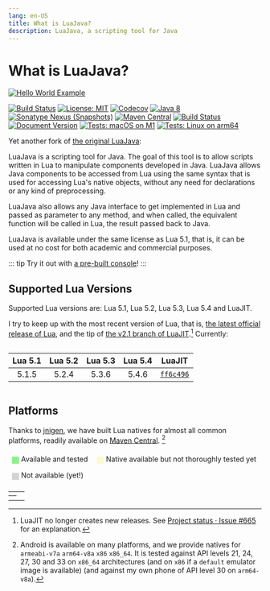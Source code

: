 ```yaml
---
lang: en-US
title: What is LuaJava?
description: LuaJava, a scripting tool for Java
---
```


# What is LuaJava?

[![Hello World Example](/hello.svg)](./examples/hello-world-mod.md)

[![Build Status](https://github.com/gudzpoz/luajava/actions/workflows/build-natives.yml/badge.svg)](https://github.com/gudzpoz/luajava/actions/workflows/build-natives.yml)
[![License: MIT](https://img.shields.io/badge/License-MIT-blue.svg)](https://opensource.org/licenses/MIT)
[![Codecov](https://img.shields.io/codecov/c/github/gudzpoz/luajava?label=Coverage)](https://app.codecov.io/gh/gudzpoz/luajava/)
[![Java 8](https://img.shields.io/badge/Java-8-brown)](https://www.oracle.com/java/technologies/java8.html)
[![Sonatype Nexus (Snapshots)](https://img.shields.io/nexus/s/party.iroiro.luajava/luajava?server=https%3A%2F%2Fs01.oss.sonatype.org&label=Nexus&color=pink)](https://s01.oss.sonatype.org/content/repositories/snapshots/party/iroiro/luajava/)
[![Maven Central](https://img.shields.io/maven-central/v/party.iroiro.luajava/luajava?color=blue&label=Maven%20Central)](https://mvnrepository.com/search?q=party.iroiro.luajava)
[![Build Status](https://github.com/gudzpoz/luajava/actions/workflows/docs.yml/badge.svg)](https://github.com/gudzpoz/luajava/actions/workflows/docs.yml)
[![Document Version](https://img.shields.io/github/package-json/v/gudzpoz/luajava?filename=docs%2Fpackage.json&label=Documentation)](https://gudzpoz.github.io/luajava/)
[![Tests: macOS on M1](https://img.shields.io/bitrise/ace86394e12a32ad/main?label=macOS%20on%20M1&token=t-lcEHLpUl_xT-CeJYzagg)](https://app.bitrise.io/app/ace86394e12a32ad)
[![Tests: Linux on arm64](https://img.shields.io/circleci/build/github/gudzpoz/luajava/main?label=Linux%20on%20arm64)](https://app.circleci.com/pipelines/github/gudzpoz/luajava)

<style>
img + span svg.external-link-icon {
  opacity: 0;
}
</style>

Yet another fork of [the original LuaJava](https://github.com/jasonsantos/luajava):

LuaJava is a scripting tool for Java. The goal of this tool is to allow scripts written in Lua to manipulate components developed in Java. LuaJava allows Java components to be accessed from Lua using the same syntax that is used for accessing Lua's native objects, without any need for declarations or any kind of preprocessing.

LuaJava also allows any Java interface to get implemented in Lua and passed as parameter to any method, and when called, the equivalent function will be called in Lua, the result passed back to Java.

LuaJava is available under the same license as Lua 5.1, that is, it can be used at no cost for both academic and commercial purposes.

::: tip
Try it out with [a pre-built console](./console.md)!
:::

## Supported Lua Versions

Supported Lua versions are: Lua 5.1, Lua 5.2, Lua 5.3, Lua 5.4 and LuaJIT.

I try to keep up with the most recent version of Lua, that is, [the latest official release of Lua](https://www.lua.org/versions.html), and the tip of [the v2.1 branch of LuaJIT](https://github.com/LuaJIT/LuaJIT/tree/v2.1).[^jit] Currently:

<div style="display:flex;justify-content:center">

| Lua 5.1 | Lua 5.2 | Lua 5.3 | Lua 5.4 |   LuaJIT    |
|:-------:|:-------:|:-------:|:-------:|:-----------:|
|  5.1.5  |  5.2.4  |  5.3.6  |  5.4.6  | [`ff6c496`] |

</div>

[`ff6c496`]: https://github.com/LuaJIT/LuaJIT/commits/ff6c496ba1b51ed360065cbc5259f62becd70daa

[^jit]: LuaJIT no longer creates new releases. See [Project status · Issue #665](https://github.com/LuaJIT/LuaJIT/issues/665#issuecomment-784452583) for an explanation.

## Platforms

Thanks to [jnigen](https://github.com/libgdx/gdx-jnigen), we have built Lua natives for almost all common platforms, readily available on [Maven Central](https://mvnrepository.com/search?q=party.iroiro.luajava). [^android]

<script setup>
const columns = ['Lua 5.1', 'Lua 5.2', 'Lua 5.3', 'Lua 5.4', 'LuaJIT'];
const android = 'Android <sup><a href="#fn2">[2]</a></sup>';
const matrix = {
  'Linux (x86_64)':   [2, 2, 2, 2, 2],
  'Linux (x86)':      [1, 1, 1, 1, 1],
  'Linux (ARM)':      [1, 1, 1, 1, 1],
  'Linux (ARM64)':    [2, 2, 2, 2, 2],
  'Windows (x86)':    [1, 1, 1, 1, 1],
  'Windows (x86_64)': [2, 2, 2, 2, 2],
  'MacOS (x86_64)':   [2, 2, 2, 2, 2],
  'MacOS (ARM64)':    [2, 2, 2, 2, 2],
  [android]:          [2, 2, 2, 2, 2],
  'iOS':              [1, 1, 1, 1, 0],
};
const classes = ['unsupported', 'available', 'tested'];
</script>

<style scoped>
div.legend {
  border: 1px solid var(--c-border-dark);
  display: inline-block;
  vertical-align: sub;
  width: 1em;
  height: 1em;
  margin-right: .3em;
}
.tested {
  background-color: lightgreen;
}
.available {
  background-color: lightgoldenrodyellow;
}
.unsupported {
  background-color: lightgray;
}
.dark .tested {
  background-color: green;
}
.dark .available {
  background-color: darkkhaki;
}
.dark .unsupported {
  background-color: gray;
}
ul {
  padding: 0;
}
ul li {
  display: inline-block;
  margin: .5em;
}
</style>

<ul>
  <li><div class="legend tested"></div>Available and tested</li>
  <li><div class="legend available"></div>Native available but not thoroughly tested yet</li>
  <li><div class="legend unsupported"></div>Not available (yet!)</li>
</ul>

<table class="matrix">
<tr><td></td><th v-for="col in columns" :key="col" v-text="col"></th></tr>
<tr v-for="(info, platform) in matrix" :key="platform">
  <th v-html="platform"></th>
  <td v-for="(support, i) in info" :key="columns[i]" :class="classes[support]" :alt="classes[support]"></td>
</tr>
</table>

[^android]: Android is available on many platforms, and we provide natives for `armeabi-v7a` `arm64-v8a` `x86` `x86_64`.
            It is tested against API levels 21, 24, 27, 30 and 33 on `x86_64` architectures
            (and on `x86` if a `default` emulator image is available) (and against my own phone of API level 30 on `arm64-v8a`).
